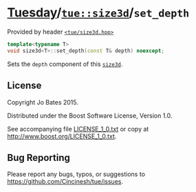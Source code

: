 [Tuesday](../../../README.md)/[`tue::size3d`](../../headers/size3d.md)/`set_depth`
==================================================================================
Provided by header [`<tue/size3d.hpp>`](../../headers/size3d.md)

```c++
template<typename T>
void size3d<T>::set_depth(const T& depth) noexcept;
```

Sets the `depth` component of this [`size3d`](../../headers/size3d.md).

License
-------
Copyright Jo Bates 2015.

Distributed under the Boost Software License, Version 1.0.

See accompanying file [LICENSE_1_0.txt](../../../LICENSE_1_0.txt) or copy at
http://www.boost.org/LICENSE_1_0.txt.

Bug Reporting
-------------
Please report any bugs, typos, or suggestions to
https://github.com/Cincinesh/tue/issues.

